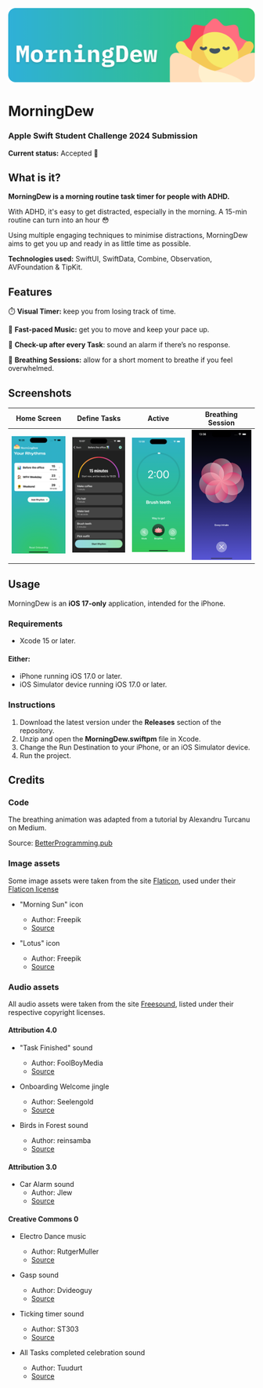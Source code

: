 <img src="GitHub Resources/Header.png" alt="App Header Image">

# MorningDew
### Apple Swift Student Challenge 2024 Submission
**Current status:** 
Accepted :tada:

## What is it?
**MorningDew is a morning routine task timer for people with ADHD.**

With ADHD, it's easy to get distracted, especially in the morning. A 15-min routine can turn into an hour :flushed:

Using multiple engaging techniques to minimise distractions, MorningDew aims to get you up and ready in as little time as possible.

**Technologies used:** SwiftUI, SwiftData, Combine, Observation, AVFoundation & TipKit.

## Features

:stopwatch: **Visual Timer:** keep you from losing track of time.

:musical_note: **Fast-paced Music:** get you to move and keep your pace up.

:rotating_light: **Check-up after every Task**: sound an alarm if there’s no response.

:lotus_position: **Breathing Sessions:** allow for a short moment to breathe if you feel overwhelmed.

## Screenshots

| Home Screen | Define Tasks | Active | Breathing Session |
| ------------- | ------------- | ------------- | ------------- |
| <img src="GitHub Resources/Screenshots/HomeScreen.png" width="236" alt="Home Screen View"> | <img src="GitHub Resources/Screenshots/Detail.png" width="236" alt="Routine Detail View"> | <img src="GitHub Resources/Screenshots/Active.png" width="236" alt="Routine when Active View"> |  <img src="GitHub Resources/Screenshots/Breathe.png" width="236" alt="Breathing Session View">  |

## Usage
MorningDew is an **iOS 17-only** application, intended for the iPhone.

### Requirements
- Xcode 15 or later.
#### Either:
- iPhone running iOS 17.0 or later.
- iOS Simulator device running iOS 17.0 or later.

### Instructions
1. Download the latest version under the **Releases** section of the repository.
2. Unzip and open the **MorningDew.swiftpm** file in Xcode.
3. Change the Run Destination to your iPhone, or an iOS Simulator device.
4. Run the project.


## Credits

### Code
The breathing animation was adapted from a tutorial by Alexandru Turcanu on Medium.

Source: [BetterProgramming.pub](https://betterprogramming.pub/recreating-apples-breathing-animation-in-swiftui-part-1-3848c5558fb6)

### Image assets
Some image assets were taken from the site [Flaticon](https://www.flaticon.com/), used under their [Flaticon license](https://www.freepikcompany.com/legal#nav-flaticon)

- "Morning Sun" icon 
  - Author: Freepik
  - [Source](https://www.flaticon.com/free-icon/dawn_10910606?term=sunrise+sun&page=1&position=77&origin=tag&related_id=10910606)

- "Lotus" icon
  - Author: Freepik
  - [Source](https://www.flaticon.com/free-icon/lotus_2982182?term=yoga&related_id=2982182)

### Audio assets
All audio assets were taken from the site [Freesound](https://freesound.org/), listed under their respective copyright licenses.

#### Attribution 4.0

- "Task Finished" sound
  - Author: FoolBoyMedia
  - [Source](https://freesound.org/people/FoolBoyMedia/sounds/352661/)

- Onboarding Welcome jingle
  - Author: Seelengold
  - [Source](https://freesound.org/people/Seelengold/sounds/682790/)

- Birds in Forest sound
  - Author: reinsamba
  - [Source](https://freesound.org/people/reinsamba/sounds/18765/)

#### Attribution 3.0

- Car Alarm sound
  - Author: Jlew
  - [Source](https://freesound.org/people/Jlew/sounds/53840/)

#### Creative Commons 0

- Electro Dance music
  - Author: RutgerMuller
  - [Source](https://freesound.org/people/RutgerMuller/sounds/51239/)

- Gasp sound
  - Author: Dvideoguy
  - [Source](https://freesound.org/people/Dvideoguy/sounds/207779/)

- Ticking timer sound
  - Author: ST303
  - [Source](https://freesound.org/people/ST303/sounds/171043/)

- All Tasks completed celebration sound
  - Author: Tuudurt
  - [Source](https://freesound.org/people/Tuudurt/sounds/275104/)
